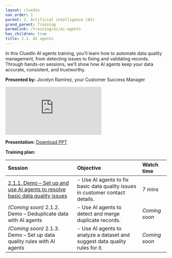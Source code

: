 ```yaml
---
layout: cluedin
nav_order: 1
parent: 2. Artificial intelligence (AI)
grand_parent: Training
permalink: /training/ai/ai-agents
has_children: true
title: 2.1. AI agents
---
```


In this CluedIn AI agents training, you’ll learn how to automate data quality management, from detecting issues to fixing and validating records. Through hands-on sessions, we’ll show how AI agents keep your data accurate, consistent, and trustworthy.

**Presented by:** Jocelyn Ramirez, your Customer Success Manager

<div class="videoFrame">
<iframe src="https://player.vimeo.com/video/1086437400?badge=0&amp;autopause=0&amp;player_id=0&amp;app_id=58479" frameborder="0" allow="autoplay; fullscreen; picture-in-picture; clipboard-write;" title="Welcome to CluedIn Fundamentals"></iframe>
</div>

**Presentation:** <a href="../../../assets/other/training-ppt/cluedin-ai-training-ai-agents-overview.pptx" download>Download PPT</a>

**Training plan:**

| Session | Objective | Watch time |
| :------ | :------ | :------ |
| [2.1.1. Demo – Set up and use AI agents to resolve basic data quality issues](/training/ai/ai-agents/fixing-data-quality-issues) | - Use AI agents to fix basic data quality issues in customer contact details. | 7 mins |
| _(Coming soon)_ 2.1.2. Demo – Deduplicate data with AI agents | - Use AI agents to detect and merge duplicate records. | _Coming soon_ |
| _(Coming soon)_ 2.1.3. Demo – Set up data quality rules with AI agents | - Use AI agents to analyze a dataset and suggest data quality rules for it. | _Coming soon_ |